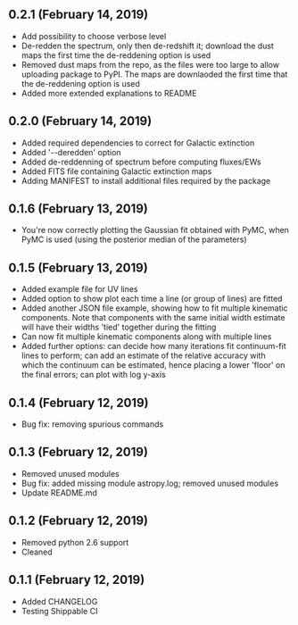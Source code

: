 ## 0.2.1 (February 14, 2019)
  - Add possibility to choose verbose level
  - De-redden the spectrum, only then de-redshift it; download the dust maps the first time the de-reddening option is used
  - Removed dust maps from the repo, as the files were too large to allow uploading package to PyPI. The maps are downlaoded the first time that the de-reddening option is used
  - Added more extended explanations to README

## 0.2.0 (February 14, 2019)
  - Added required dependencies to correct for Galactic extinction
  - Added '--deredden' option
  - Added de-reddenning of spectrum before computing fluxes/EWs
  - Added FITS file containing Galactic extinction maps
  - Adding MANIFEST to install additional files required by the package

## 0.1.6 (February 13, 2019)
  - You're now correctly plotting the Gaussian fit obtained with PyMC, when PyMC is used (using the posterior median of the parameters)

## 0.1.5 (February 13, 2019)
  - Added example file for UV lines
  - Added option to show plot each time a line (or group of lines) are fitted
  - Added another JSON file example, showing how to fit multiple kinematic components. Note that components with the same initial width estimate will have their widths 'tied' together during the fitting
  - Can now fit multiple kinematic components along with multiple lines
  - Added further options: can decide how many iterations fit continuum-fit lines to perform; can add an estimate of the relative accuracy with which the continuum can be estimated, hence placing a lower 'floor' on the final errors; can plot with log y-axis

## 0.1.4 (February 12, 2019)
  - Bug fix: removing spurious commands

## 0.1.3 (February 12, 2019)
  - Removed unused modules
  - Bug fix: added missing module astropy.log; removed unused modules
  - Update README.md

## 0.1.2 (February 12, 2019)
  - Removed python 2.6 support
  - Cleaned

## 0.1.1 (February 12, 2019)
  - Added CHANGELOG
  - Testing Shippable CI

